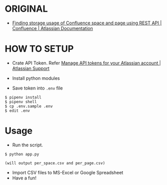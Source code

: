 

# ORIGINAL
- [Finding storage usage of Confluence space and page using REST API | Confluence | Atlassian Documentation](https://confluence.atlassian.com/confkb/finding-storage-usage-of-confluence-space-and-page-using-rest-api-1063555292.html)

# HOW TO SETUP

- Crate API Token. Refer [Manage API tokens for your Atlassian account | Atlassian Support](https://support.atlassian.com/atlassian-account/docs/manage-api-tokens-for-your-atlassian-account/)

- Install python modules
- Save token into `.env` file
```
$ pipenv install
$ pipenv shell
$ cp .env.sample .env
$ edit .env
```

# Usage
- Run the script.
```
$ python app.py

(will output per_space.csv and per_page.csv)
```

- Import CSV files to MS-Excel or Google Spreadsheet
- Have a fun!